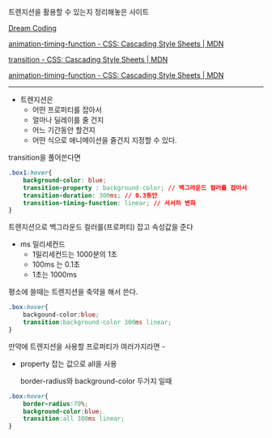 트렌지션을 활용할 수 있는지 정리해놓은 사이트

[Dream Coding](https://academy.dream-coding.com/courses/take/portfolio/lessons/12723490-magic-animation)

[animation-timing-function - CSS: Cascading Style Sheets | MDN](https://developer.mozilla.org/en-US/docs/Web/CSS/animation-timing-function)

[transition - CSS: Cascading Style Sheets | MDN](https://developer.mozilla.org/en-US/docs/Web/CSS/transition)

[animation-timing-function - CSS: Cascading Style Sheets | MDN](https://developer.mozilla.org/en-US/docs/Web/CSS/animation-timing-function)

---

- 트렌지션은
    - 어떤 프로퍼티를 잡아서
    - 얼마나 딜레이를 줄 건지
    - 어느 기간동안 할건지
    - 어떤 식으로 애니메이션을 줄건지 지정할 수 있다.

transition을 풀어쓴다면 

```css
.box1:hover{
	background-color: blue;
	transition-property : background-color; // 백그라운드 컬러를 잡아서
	transition-duration: 300ms; // 0.3동안
	transition-timing-function: linear; // 서서히 변화
}
```

트렌지션으로 백그라운드 컬러를(프로퍼티) 잡고 속성값을 준다

- ms 밀리세컨드
    - 1밀리세컨드는 1000분의 1초
    - 100ms 는 0.1초
    - 1초는 1000ms

평소에 쓸때는 트렌지션을 축약을 해서 쓴다.

```css
.box:hover{
	backgound-color:blue;
	transition:background-color 300ms linear;
}
```

만약에 트렌지션을 사용할 프로퍼티가 여러가지라면 - 

- property 잡는 값으로 all을 사용
    
    border-radius와 background-color 두가지 일때
    

```css
.box:hover{
	border-radius:70%;
	background-color:blue;
	transition:all 300ms linear;
}
```